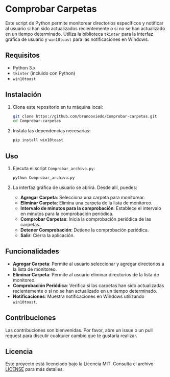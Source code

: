 # Comprobar Carpetas

Este script de Python permite monitorear directorios específicos y notificar al usuario si han sido actualizados recientemente o si no se han actualizado en un tiempo determinado. Utiliza la biblioteca `tkinter` para la interfaz gráfica de usuario y `win10toast` para las notificaciones en Windows.

## Requisitos

- Python 3.x
- `tkinter` (incluido con Python)
- `win10toast`

## Instalación

1. Clona este repositorio en tu máquina local:

    ```sh
    git clone https://github.com/brunooviedo/Comprobar-carpetas.git
    cd Comprobar-carpetas
    ```

2. Instala las dependencias necesarias:

    ```sh
    pip install win10toast
    ```

## Uso

1. Ejecuta el script `Comprobar_archivo.py`:

    ```sh
    python Comprobar_archivo.py
    ```

2. La interfaz gráfica de usuario se abrirá. Desde allí, puedes:

    - **Agregar Carpeta**: Selecciona una carpeta para monitorear.
    - **Eliminar Carpeta**: Elimina una carpeta de la lista de monitoreo.
    - **Intervalo de minutos para la comprobación**: Establece el intervalo en minutos para la comprobación periódica.
    - **Comprobar Carpetas**: Inicia la comprobación periódica de las carpetas.
    - **Detener Comprobación**: Detiene la comprobación periódica.
    - **Salir**: Cierra la aplicación.

## Funcionalidades

- **Agregar Carpeta**: Permite al usuario seleccionar y agregar directorios a la lista de monitoreo.
- **Eliminar Carpeta**: Permite al usuario eliminar directorios de la lista de monitoreo.
- **Comprobación Periódica**: Verifica si las carpetas han sido actualizadas recientemente o si no se han actualizado en un tiempo determinado.
- **Notificaciones**: Muestra notificaciones en Windows utilizando `win10toast`.

## Contribuciones

Las contribuciones son bienvenidas. Por favor, abre un issue o un pull request para discutir cualquier cambio que te gustaría realizar.

## Licencia

Este proyecto está licenciado bajo la Licencia MIT. Consulta el archivo [LICENSE](LICENSE) para más detalles.
